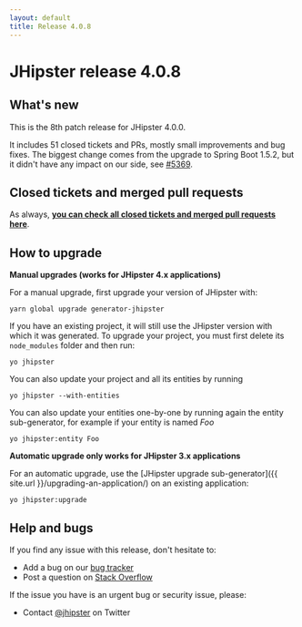 ```yaml
---
layout: default
title: Release 4.0.8
---
```


JHipster release 4.0.8
==================

What's new
----------

This is the 8th patch release for JHipster 4.0.0.

It includes 51 closed tickets and PRs, mostly small improvements and bug fixes. The biggest change comes from the upgrade to Spring Boot 1.5.2, but it didn't have any impact on our side, see [#5369](https://github.com/jhipster/generator-jhipster/issues/5369).

Closed tickets and merged pull requests
------------
As always, __[you can check all closed tickets and merged pull requests here](https://github.com/jhipster/generator-jhipster/issues?q=milestone%3A4.0.8+is%3Aclosed)__.

How to upgrade
------------

**Manual upgrades (works for JHipster 4.x applications)**

For a manual upgrade, first upgrade your version of JHipster with:

```
yarn global upgrade generator-jhipster
```

If you have an existing project, it will still use the JHipster version with which it was generated.
To upgrade your project, you must first delete its `node_modules` folder and then run:

```
yo jhipster
```

You can also update your project and all its entities by running

```
yo jhipster --with-entities
```

You can also update your entities one-by-one by running again the entity sub-generator, for example if your entity is named _Foo_

```
yo jhipster:entity Foo
```

**Automatic upgrade only works for JHipster 3.x applications**

For an automatic upgrade, use the [JHipster upgrade sub-generator]({{ site.url }}/upgrading-an-application/) on an existing application:

```
yo jhipster:upgrade
```

Help and bugs
--------------

If you find any issue with this release, don't hesitate to:

- Add a bug on our [bug tracker](https://github.com/jhipster/generator-jhipster/issues?state=open)
- Post a question on [Stack Overflow](http://stackoverflow.com/tags/jhipster/info)

If the issue you have is an urgent bug or security issue, please:

- Contact [@jhipster](https://twitter.com/jhipster) on Twitter
